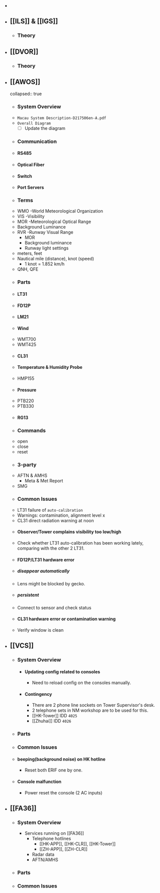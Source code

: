 -
- ## [[ILS]] & [[IGS]]
	- ### Theory
- ## [[DVOR]]
	- ### Theory
- ## [[AWOS]]
  collapsed:: true
	- ### System Overview
	- `Macau System Description-D217506en-A.pdf`
	- `Overall Diagram`
		- [ ] Update the diagram
	- ### Communication
	- #### RS485
	- #### Optical Fiber
	- #### Switch
	- #### Port Servers
	- ### Terms
	- WMO -World Meteorological Organization
	- VIS -Visibility
	- MOR -Meteorological Optical Range
	- Background Luminance
	- RVR -Runway Visual Range
		- MOR
		- Background luminance
		- Runway light settings
	- meters, feet
	- Nautical mile (distance), knot (speed)
		- 1 knot = 1.852 km/h
	- QNH, QFE
	- ### Parts
	- #### LT31
	- #### FD12P
	- #### LM21
	- #### Wind
	- WMT700
	- WMT425
	- #### CL31
	- #### Temperature & Humidity Probe
	- HMP155
	- #### Pressure
	- PTB220
	- PTB330
	- #### RG13
	- ### Commands
	- open
	- close
	- reset
	- ### 3-party
	- AFTN & AMHS
		- Meta & Met Report
	- SMG
	- ### Common Issues
	- LT31 failure of `auto-calibration`
	- Warnings: contamination, alignment level x
	- CL31 direct radiation warning at noon
	- #### Observer/Tower complains visibility too low/high
	- Check whether LT31 auto-calibration has been working lately, comparing with the other 2 LT31.
	- #### FD12P/LT31 hardware error
	- ##### disappear automatically
	- Lens might be blocked by gecko.
	- ##### persistent
	- Connect to sensor and check status
	- #### CL31 hardware error or contamination warning
	- Verify window is clean
- ## [[VCS]]
	- ### System Overview
		- #### Updating config related to consoles
			- Need to reload config on the consoles manually.
		- #### Contingency
			- There are 2 phone line sockets on Tower Supervisor's desk.
			- 2 telephone sets in NM workshop are to be used for this.
			- [[HK-Tower]] IDD `4025`
			- [[Zhuhai]] IDD `4026`
	- ### Parts
	- ### Common Issues
	- #### beeping(background noise) on HK hotline
		- Reset both ERIF one by one.
	- #### Console malfunction
		- Power reset the console (2 AC inputs)
- ## [[FA36]]
	- ### System Overview
		- Services running on [[FA36]]
			- Telephone hotlines
				- [[HK-APP]], [[HK-CLR]], [[HK-Tower]]
				- [[ZH-APP]], [[ZH-CLR]]
			- Radar data
			- AFTN/AMHS
	- ### Parts
	- ### Common Issues
